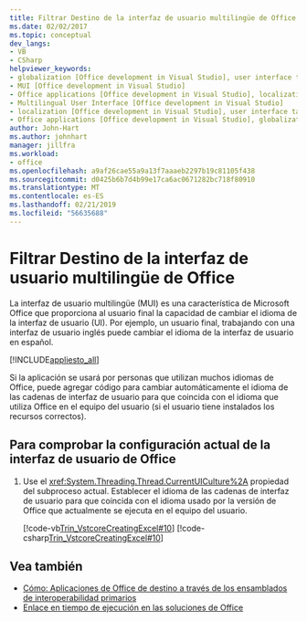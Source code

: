 ```yaml
---
title: Filtrar Destino de la interfaz de usuario multilingüe de Office
ms.date: 02/02/2017
ms.topic: conceptual
dev_langs:
- VB
- CSharp
helpviewer_keywords:
- globalization [Office development in Visual Studio], user interface targeting
- MUI [Office development in Visual Studio]
- Office applications [Office development in Visual Studio], localization
- Multilingual User Interface [Office development in Visual Studio]
- localization [Office development in Visual Studio], user interface targeting
- Office applications [Office development in Visual Studio], globalization
author: John-Hart
ms.author: johnhart
manager: jillfra
ms.workload:
- office
ms.openlocfilehash: a9af26cae55a9a13f7aaaeb2297b19c81105f438
ms.sourcegitcommit: d0425b6b7d4b99e17ca6ac0671282bc718f80910
ms.translationtype: MT
ms.contentlocale: es-ES
ms.lasthandoff: 02/21/2019
ms.locfileid: "56635688"
---
```

# <a name="how-to-target-the-office-multilingual-user-interface"></a>Filtrar Destino de la interfaz de usuario multilingüe de Office
  La interfaz de usuario multilingüe (MUI) es una característica de Microsoft Office que proporciona al usuario final la capacidad de cambiar el idioma de la interfaz de usuario (UI). Por ejemplo, un usuario final, trabajando con una interfaz de usuario inglés puede cambiar el idioma de la interfaz de usuario en español.

 [!INCLUDE[appliesto_all](../vsto/includes/appliesto-all-md.md)]

 Si la aplicación se usará por personas que utilizan muchos idiomas de Office, puede agregar código para cambiar automáticamente el idioma de las cadenas de interfaz de usuario para que coincida con el idioma que utiliza Office en el equipo del usuario (si el usuario tiene instalados los recursos correctos).

## <a name="to-check-the-current-office-ui-setting"></a>Para comprobar la configuración actual de la interfaz de usuario de Office

1.  Use el <xref:System.Threading.Thread.CurrentUICulture%2A> propiedad del subproceso actual. Establecer el idioma de las cadenas de interfaz de usuario para que coincida con el idioma usado por la versión de Office que actualmente se ejecuta en el equipo del usuario.

     [!code-vb[Trin_VstcoreCreatingExcel#10](../vsto/codesnippet/VisualBasic/Trin_VstcoreCreatingExcelVB/Sheet1.vb#10)]
     [!code-csharp[Trin_VstcoreCreatingExcel#10](../vsto/codesnippet/CSharp/Trin_VstcoreCreatingExcelCS/Sheet1.cs#10)]

## <a name="see-also"></a>Vea también
- [Cómo: Aplicaciones de Office de destino a través de los ensamblados de interoperabilidad primarios](../vsto/how-to-target-office-applications-through-primary-interop-assemblies.md)
- [Enlace en tiempo de ejecución en las soluciones de Office](../vsto/late-binding-in-office-solutions.md)

